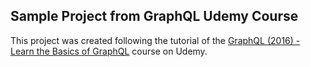 ## Sample Project from GraphQL Udemy Course

This project was created following the tutorial of the [GraphQL (2016) - Learn the Basics of GraphQL](https://www.udemy.com/introduction-to-graphql-and-apollo-building-modern-apis/) course on Udemy.
